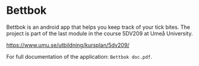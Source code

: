 # Bettbok

Bettbok is an android app that helps you keep track of your tick bites.
The project is part of the last module in the course 5DV209 at Umeå University.

https://www.umu.se/utbildning/kursplan/5dv209/

For full documentation of the application: `Bettbok doc.pdf`.